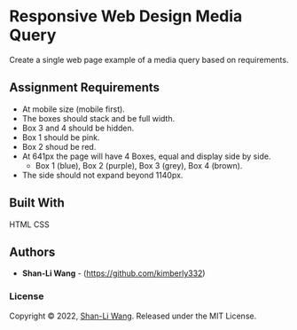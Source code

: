 # Responsive Web Design Media Query

Create a single web page example of a media query based on requirements.

## Assignment Requirements

- At mobile size (mobile first).
- The boxes should stack and be full width.
- Box 3 and 4 should be hidden.
- Box 1 should be pink.
- Box 2 shoud be red.
- At 641px the page will have 4 Boxes, equal and display side by side.
  - Box 1 (blue), Box 2 (purple), Box 3 (grey), Box 4 (brown).
- The side should not expand beyond 1140px.

## Built With

HTML CSS

## Authors

* **Shan-Li Wang** - (https://github.com/kimberly332)

### License

Copyright © 2022, [Shan-Li Wang](https://github.com/kimberly332).
Released under the MIT License.
